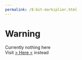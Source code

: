 ```yaml
---
permalink: /8-bit-markiplier.html
---
```


# Warning
Currently nothing here
\
Visit [> Here <](https://pikakid98.github.io/classic/pikakid98games.wordpress.com/8-bitmarkiplier) instead

